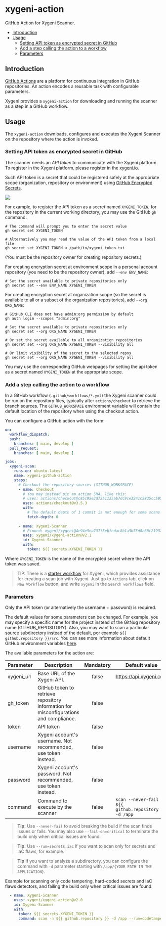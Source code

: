 # xygeni-action

GitHub Action for Xygeni Scanner.

<!-- toc -->

- [Introduction](#introduction)
- [Usage](#usage)
  * [Setting API token as encrypted secret in GitHub](#setting-api-token-as-encrypted-secret-in-github)
  * [Add a step calling the action to a workflow](#add-a-step-calling-the-action-to-a-workflow)
  * [Parameters](#parameters)

<!-- tocstop -->

## Introduction

[GitHub Actions](https://docs.github.com/en/actions) are a platform for continuous integration in GitHub repositories. 
An action encodes a reusable task with configurable parameters.

Xygeni provides a `xygeni-action` for downloading and running the scanner as a step in a GitHub workflow.

## Usage

The `xygeni-action` downloads, configures and executes the Xygeni Scanner on the repository where the action is invoked. 

### Setting API token as encrypted secret in GitHub

The scanner needs an *API token* to communicate with the Xygeni platform. To register in the Xygeni platform, please register in the [xygeni.io](https://xygeni.io/book-a-demo). 

Such API token is a secret that could be registered safely at the appropriate scope (organization, repository or environment) using [GitHub Encrypted Secrets](https://docs.github.com/en/actions/security-guides/encrypted-secrets).

![](images/i01_secret.png)

For example, to register the API token as a secret named `XYGENI_TOKEN`, for the repository in the current working directory, you may use the GitHub `gh` command:

```shell
# The command will prompt you to enter the secret value
gh secret set XYGENI_TOKEN

# Alternatively you may read the value of the API token from a local file
gh secret set XYGENI_TOKEN < /path/to/xygeni_token.txt
```

(You must be the repository owner for creating repository secrets.)

For creating encryption secret at environment scope in a personal account repository (you need to be the repository owner), add `--env ENV_NAME`:

```shell
# Set the secret available to private repositories only
gh secret set --env ENV_NAME XYGENI_TOKEN
```

For creating encryption secret at organization scope (so the secret is available to all or a subset of the organization repositories), add `--org ORG_NAME`:

```shell
# GitHub CLI does not have admin:org permission by default
gh auth login --scopes "admin:org"

# Set the secret available to private repositories only
gh secret set --org ORG_NAME XYGENI_TOKEN

# Or set the secret available to all organization repositories
gh secret set --org ORG_NAME XYGENI_TOKEN --visibility all

# Or limit visibility of the secret to the selected repos
gh secret set --org ORG_NAME XYGENI_TOKEN --visibility all
```

You may use the corresponding GitHub webpages for setting the api token as a secret named `XYGENI_TOKEN` at the appropriate scope.

### Add a step calling the action to a workflow

In a GitHub workflow (`.github/workflows/*.yml`) the Xygeni scanner could be run on the repository files, 
typically after `actions/checkout` to retrieve the branch sources. 
The `GITHUB_WORKSPACE` environment variable will contain the default location of the repository when using the checkout action.

You can configure a GitHub action with the form:
```yaml
on:
  workflow_dispatch:
  push:
    branches: [ main, develop ]
  pull_request:
    branches: [ main, develop ]

jobs:
  xygeni-scan:
    runs-on: ubuntu-latest
    name: xygeni-github-action
    steps:
      # Checkout the repository sources (GITHUB_WORKSPACE)
      - name: Checkout
        # You may instead pin an action SHA, like this: 
        # uses: actions/checkout@c85c95e3d7251135ab7dc9ce3241c5835cc595a9
        uses: actions/checkout@v3.5.3
        with:
          # The default depth of 1 commit is not enough for some scans 
          fetch-depth: 0
        
      - name: Xygeni-Scanner
        # Pinned: xygeni/xygeni@4e94e5ea737f5ebfedac8b1a5b75d8c60c21932d
        uses: xygeni/xygeni-action@v2.1
        id: Xygeni-Scanner
        with:
          token: ${{ secrets.XYGENI_TOKEN }}
```

Where `XYGENI_TOKEN` is the name of the encrypted secret where the API token was saved.

> TIP: There is a [starter workflow](https://docs.github.com/en/actions/using-workflows/using-starter-workflows) for Xygeni, which provides assistance for creating a scan job with Xygeni. 
> Just go to `Actions` tab, click on `New Workflow` button, and write `xygeni` in the `Search workflows` field.

### Parameters

Only the API token (or alternatively the username + password) is required.

The default values for some parameters can be changed. For example, you may specify a specific name for the project instead of the GitNug repository name (GITHUB_REPOSITORY). Also, you may want to scan a particular source subdirectory instead of the default, por example `${{ github.repository }}/src`. 
You can see more information about default GitHub environment variables [here](https://docs.github.com/en/actions/learn-github-actions/environment-variables#default-environment-variables).

The available parameters for the action are:

| Parameter   | Description                                                                           | Mandatory  | Default value                                           |
|-------------|---------------------------------------------------------------------------------------|:----------:|---------------------------------------------------------|
| xygeni_url  | Base URL of the Xygeni API.                                                           |   false    | https://api.xygeni.com                                  |
| gh_token    | GitHub token to retrieve repository information for misconfigurations and compliance. |   false    |                                                         |
| token       | API token                                                                             |   false    |                                                         |
| username    | Xygeni account's username. Not recommended, use token instead.                        |   false    |                                                         |
| password    | Xygeni account's password. Not recommended, use token instead.                        |   false    |                                                         |
| command     | Command to execute by the scanner                                                     |   false    | `scan --never-fail -n ${{ github.repository }} -d /app` |

> **Tip:** Use `--never-fail` to avoid breaking the build if the scan finds issues or fails.
> You may also use `--fail-on=critical` to terminate the build only when critical issues are found.

> **Tip:** Use `--run=secrets,iac` if you want to scan only for secrets and IaC flaws, for example.

> **Tip** If you want to analyze a subdirectory, you can configure the command with `-d` parameter starting with `/app/{YOUR PATH IN THE APPLICATION}`.

Example for scanning only code tampering, hard-coded secrets and IaC flaws detectors, and failing the build only when critical issues are found:

```yaml
  - name: Xygeni-Scanner
    uses: xygeni/xygeni-action@v2.0
    id: Xygeni-Scanner
    with:
      token: ${{ secrets.XYGENI_TOKEN }}
      command: scan -n ${{ github.repository }} -d /app --run=codetamper,secrets,iac --fail-on=critical
```
